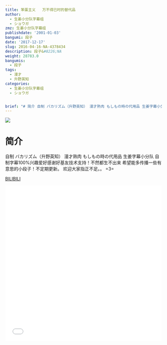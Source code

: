 ```yaml
---
title: 笨蛋主义   万不得已时的替代品
author:
  - 生姜小分队字幕组
  - ショウガ
zmz: 生姜小分队字幕组
publishdate: '2001-01-03'
bangumi: 段子
date: '2017-12-17'
slug: 2016-04-16-NA-4378434
description: 段子&#8226;NA
weight: 28783.0
bangumis:
  - 段子
tags:
  - 漫才
  - 升野英知
categories:
  - 生姜小分队字幕组
  - ショウガ


brief: "# 简介 自制 バカリズム（升野英知） 漫才熟肉 もしもの時の代用品 生姜字幕小分队 自制字幕100%兴趣爱好感谢好基友技术支持！不然都生不出来 希望能多传播一些有意思的小段子！不定期更新。 欢迎大家指正不足。。 =3="
---
```

![](https://i.imgur.com/DF2NHQN.png)
# 简介  
自制 バカリズム（升野英知）
漫才熟肉
もしもの時の代用品
生姜字幕小分队  自制字幕100%兴趣爱好感谢好基友技术支持！不然都生不出来
希望能多传播一些有意思的小段子！不定期更新。
欢迎大家指正不足。。 =3=

  [BILIBILI](https://www.bilibili.com/video/av4378434/)

<div class="vcontainer">  <iframe class="video" src="//www.bilibili.com/blackboard/player.html?aid=4378434" width="100%" height="500" frameborder="0" allowfullscreen="allowfullscreen"></iframe></div>
